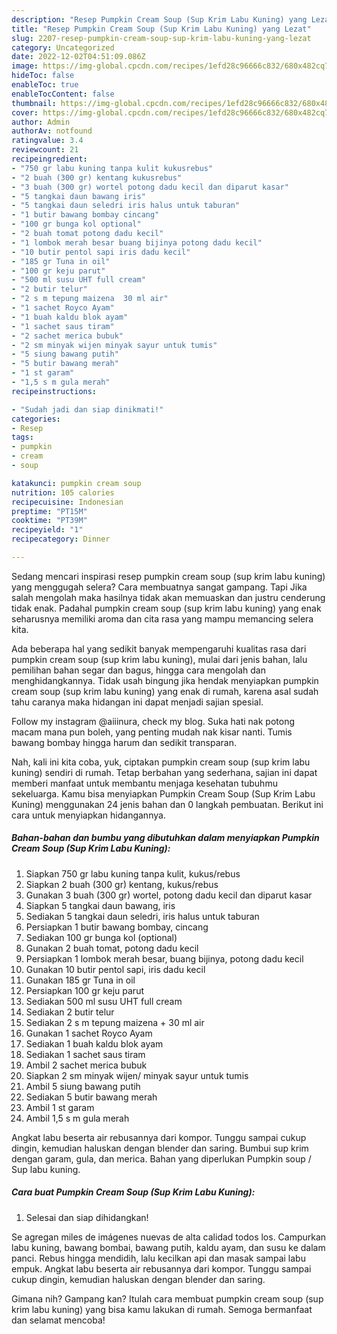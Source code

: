 ```yaml
---
description: "Resep Pumpkin Cream Soup (Sup Krim Labu Kuning) yang Lezat"
title: "Resep Pumpkin Cream Soup (Sup Krim Labu Kuning) yang Lezat"
slug: 2207-resep-pumpkin-cream-soup-sup-krim-labu-kuning-yang-lezat
category: Uncategorized
date: 2022-12-02T04:51:09.086Z
image: https://img-global.cpcdn.com/recipes/1efd28c96666c832/680x482cq70/pumpkin-cream-soup-sup-krim-labu-kuning-foto-resep-utama.jpg
hideToc: false
enableToc: true
enableTocContent: false
thumbnail: https://img-global.cpcdn.com/recipes/1efd28c96666c832/680x482cq70/pumpkin-cream-soup-sup-krim-labu-kuning-foto-resep-utama.jpg
cover: https://img-global.cpcdn.com/recipes/1efd28c96666c832/680x482cq70/pumpkin-cream-soup-sup-krim-labu-kuning-foto-resep-utama.jpg
author: Admin
authorAv: notfound
ratingvalue: 3.4
reviewcount: 21
recipeingredient:
- "750 gr labu kuning tanpa kulit kukusrebus"
- "2 buah (300 gr) kentang kukusrebus"
- "3 buah (300 gr) wortel potong dadu kecil dan diparut kasar"
- "5 tangkai daun bawang iris"
- "5 tangkai daun seledri iris halus untuk taburan"
- "1 butir bawang bombay cincang"
- "100 gr bunga kol optional"
- "2 buah tomat potong dadu kecil"
- "1 lombok merah besar buang bijinya potong dadu kecil"
- "10 butir pentol sapi iris dadu kecil"
- "185 gr Tuna in oil"
- "100 gr keju parut"
- "500 ml susu UHT full cream"
- "2 butir telur"
- "2 s m tepung maizena  30 ml air"
- "1 sachet Royco Ayam"
- "1 buah kaldu blok ayam"
- "1 sachet saus tiram"
- "2 sachet merica bubuk"
- "2 sm minyak wijen minyak sayur untuk tumis"
- "5 siung bawang putih"
- "5 butir bawang merah"
- "1 st garam"
- "1,5 s m gula merah"
recipeinstructions:

- "Sudah jadi dan siap dinikmati!"
categories:
- Resep
tags:
- pumpkin
- cream
- soup

katakunci: pumpkin cream soup 
nutrition: 105 calories
recipecuisine: Indonesian
preptime: "PT15M"
cooktime: "PT39M"
recipeyield: "1"
recipecategory: Dinner

---
```



Sedang mencari inspirasi resep pumpkin cream soup (sup krim labu kuning) yang menggugah selera? Cara membuatnya sangat gampang. Tapi Jika salah mengolah maka hasilnya tidak akan memuaskan dan justru cenderung tidak enak. Padahal pumpkin cream soup (sup krim labu kuning) yang enak seharusnya memiliki aroma dan cita rasa yang mampu memancing selera kita.


Ada beberapa hal yang sedikit banyak mempengaruhi kualitas rasa dari pumpkin cream soup (sup krim labu kuning), mulai dari jenis bahan, lalu pemilihan bahan segar dan bagus, hingga cara mengolah dan menghidangkannya. Tidak usah bingung jika hendak menyiapkan pumpkin cream soup (sup krim labu kuning) yang enak di rumah, karena asal sudah tahu caranya maka hidangan ini dapat menjadi sajian spesial.

Follow my instagram @aiiinura, check my blog. Suka hati nak potong macam mana pun boleh, yang penting mudah nak kisar nanti. Tumis bawang bombay hingga harum dan sedikit transparan.


Nah, kali ini kita coba, yuk, ciptakan pumpkin cream soup (sup krim labu kuning) sendiri di rumah. Tetap berbahan yang sederhana, sajian ini dapat memberi manfaat untuk membantu menjaga kesehatan tubuhmu sekeluarga. Kamu bisa menyiapkan Pumpkin Cream Soup (Sup Krim Labu Kuning) menggunakan 24 jenis bahan dan 0 langkah pembuatan. Berikut ini cara untuk menyiapkan hidangannya.

<!--inarticleads1-->

##### Bahan-bahan dan bumbu yang dibutuhkan dalam menyiapkan Pumpkin Cream Soup (Sup Krim Labu Kuning):

1. Siapkan 750 gr labu kuning tanpa kulit, kukus/rebus
1. Siapkan 2 buah (300 gr) kentang, kukus/rebus
1. Gunakan 3 buah (300 gr) wortel, potong dadu kecil dan diparut kasar
1. Siapkan 5 tangkai daun bawang, iris
1. Sediakan 5 tangkai daun seledri, iris halus untuk taburan
1. Persiapkan 1 butir bawang bombay, cincang
1. Sediakan 100 gr bunga kol (optional)
1. Gunakan 2 buah tomat, potong dadu kecil
1. Persiapkan 1 lombok merah besar, buang bijinya, potong dadu kecil
1. Gunakan 10 butir pentol sapi, iris dadu kecil
1. Gunakan 185 gr Tuna in oil
1. Persiapkan 100 gr keju parut
1. Sediakan 500 ml susu UHT full cream
1. Sediakan 2 butir telur
1. Sediakan 2 s m tepung maizena + 30 ml air
1. Gunakan 1 sachet Royco Ayam
1. Sediakan 1 buah kaldu blok ayam
1. Sediakan 1 sachet saus tiram
1. Ambil 2 sachet merica bubuk
1. Siapkan 2 sm minyak wijen/ minyak sayur untuk tumis
1. Ambil 5 siung bawang putih
1. Sediakan 5 butir bawang merah
1. Ambil 1 st garam
1. Ambil 1,5 s m gula merah


Angkat labu beserta air rebusannya dari kompor. Tunggu sampai cukup dingin, kemudian haluskan dengan blender dan saring. Bumbui sup krim dengan garam, gula, dan merica. Bahan yang diperlukan Pumpkin soup / Sup labu kuning. 

<!--inarticleads2-->

##### Cara buat Pumpkin Cream Soup (Sup Krim Labu Kuning):


1. Selesai dan siap dihidangkan!

Se agregan miles de imágenes nuevas de alta calidad todos los. Campurkan labu kuning, bawang bombai, bawang putih, kaldu ayam, dan susu ke dalam panci. Rebus hingga mendidih, lalu kecilkan api dan masak sampai labu empuk. Angkat labu beserta air rebusannya dari kompor. Tunggu sampai cukup dingin, kemudian haluskan dengan blender dan saring. 

Gimana nih? Gampang kan? Itulah cara membuat pumpkin cream soup (sup krim labu kuning) yang bisa kamu lakukan di rumah. Semoga bermanfaat dan selamat mencoba!
